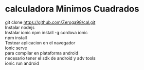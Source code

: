 # calculadora Minimos Cuadrados
git clone https://github.com/Zeroga98/cal.git <br />
Instalar nodejs <br />
Instalar ionic npm install -g cordova ionic <br />
npm install <br />
Testear aplicacion en el navegador  <br />
ionic serve <br />
para compilar en plataforma android  <br />
necesario tener el sdk de android y adv tools <br />
ionic run android <br />
    


